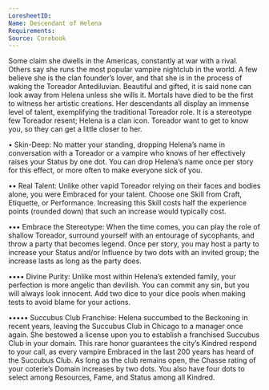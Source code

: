 ```yaml
---
LoresheetID: 
Name: Descendant of Helena
Requirements:
Source: Corebook
---
```

Some claim she dwells in the Americas, constantly at war with a rival. Others say she runs the most popular vampire nightclub in the world. A few believe she is the clan founder’s lover, and that she is in the process of waking the Toreador Antediluvian. Beautiful and gifted, it is said none can look away from Helena unless she wills it. Mortals have died to be the first to witness her artistic creations. Her descendants all display an immense level of talent, exemplifying the traditional Toreador role. It is a stereotype few Toreador resent; Helena is a clan icon. Toreador want to get to know you, so they can get a little closer to her. 

• Skin-Deep: No matter your standing, dropping Helena’s name in conversation with a Toreador or a vampire who knows of her effectively raises your Status by one dot. You can drop Helena’s name once per story for this effect, or more often to make everyone sick of you. 

•• Real Talent: Unlike other vapid Toreador relying on their faces and bodies alone, you were Embraced for your talent. Choose one Skill from Craft, Etiquette, or Performance. Increasing this Skill costs half the experience points (rounded down) that such an increase would typically cost. 

••• Embrace the Stereotype: When the time comes, you can play the role of shallow Toreador, surround yourself with an entourage of sycophants, and throw a party that becomes legend. Once per story, you may host a party to increase your Status and/or Influence by two dots with an invited group; the increase lasts as long as the party does. 

•••• Divine Purity: Unlike most within Helena’s extended family, your perfection is more angelic than devilish. You can commit any sin, but you will always look innocent. Add two dice to your dice pools when making tests to avoid blame for your actions. 

••••• Succubus Club Franchise: Helena succumbed to the Beckoning in recent years, leaving the Succubus Club in Chicago to a manager once again. She bestowed a license upon you to establish a franchised Succubus Club in your domain. This rare honor guarantees the city’s Kindred respond to your call, as every vampire Embraced in the last 200 years has heard of the Succubus Club. As long as the club remains open, the Chasse rating of your coterie’s Domain increases by two dots. You also have four dots to select among Resources, Fame, and Status among all Kindred.